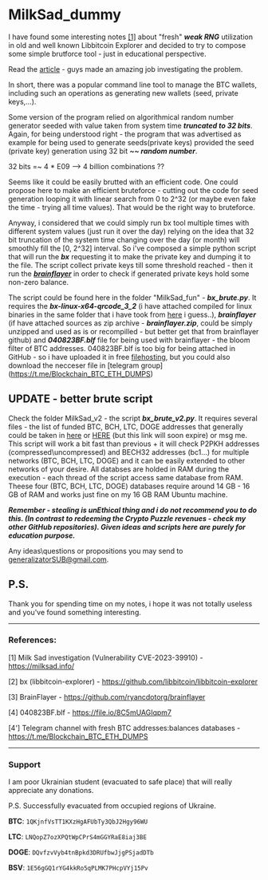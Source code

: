 # MilkSad_dummy

I have found some interesting notes [[1]](https://milksad.info/) about "fresh" ***weak RNG*** utilization in old and well known Libbitcoin Explorer and decided to try to compose some simple brutforce tool - just in educational perspective.

Read the [article]((https://milksad.info/)) - guys made an amazing job investigating the problem.

In short, there was a popular command line tool to manage the BTC wallets, including such an operations as generating new wallets (seed, private keys,...).

Some version of the program relied on algorithmical random number generator seeded with value taken from system time ***truncated to 32 bits***. 
Again, for being understood right - the program that was advertised as example for being used to generate seeds(private keys) provided the seed (private key) generation using 32 bit ***~~ random number***.

32 bits =~ 4 * E09 --> 4 billion combinations ??

Seems like it could be easily brutted with an efficient code. One could propose here to make an efficient bruteforce - cutting out the code for seed generation looping it with linear search from 0 to 2^32 (or maybe even fake the time - trying all time values). That would be the right way to bruteforce.

Anyway, i considered that we could simply run bx tool multiple times with different system values (just run it over the day) relying on the idea that 32 bit truncation of the system time changing over the day (or month) will smoothly fill the [0, 2^32] interval. So i've composed a simple python script that will run the ***bx*** requesting it to make the private key and dumping it to the file. The script collect private keys till some threshold reached - then it run the [***brainflayer***](https://github.com/ryancdotorg/brainflayer) in order to check if generated private keys hold some non-zero balance.

The script could be found here in the folder "MilkSad_fun" - ***bx_brute.py***. It requires the ***bx-linux-x64-qrcode_3_2*** (i have attached compiled for linux binaries in the same folder that i have took from [here](https://github.com/libbitcoin/libbitcoin-explorer) i guess..), ***brainflayer*** (if have attached sources as zip archive - ***brainflayer.zip***, could be simply unzipped and used as is or recompilled - but better get that from brainflayer github) and ***040823BF.blf*** file for being used with brainflayer - the bloom filter of BTC addresses. 040823BF.blf is too big for being attached in GitHub - so i have uploaded it in free [filehosting](https://file.io/8C5mUAGIqpm7), but you could also download the necceser file in [telegram group] (https://t.me/Blockchain_BTC_ETH_DUMPS)

## UPDATE - better brute script
Check the folder MilkSad_v2 - the script ***bx_brute_v2.py***. It requires several files - the list of funded BTC, BCH, LTC, DOGE addresses that generally could be taken in [here](https://t.me/Blockchain_BTC_ETH_DUMPS) or [HERE](https://uploadnow.io/f/csHbfsV) (but this link will soon expire) or msg me. This script will work a bit fast than previous + it will check P2PKH addresses (compressed\uncompressed) and BECH32 addresses (bc1...) for multiple networks (BTC, BCH, LTC, DOGE) and it can be easily extended to other networks of your desire. All databses are holded in RAM during the execution - each thread of the script access same database from RAM. Theese four (BTC, BCH, LTC, DOGE) databases require around 14 GB - 16 GB of RAM and works just fine on my 16 GB RAM Ubuntu machine.

***Remember - stealing is unEthical thing and i do not recommend you to do this. (In contrast to redeeming the Crypto Puzzle revenues - check my other GitHub repositories).
Given ideas and scripts here are purely for education purpose.***

Any ideas\questions or propositions you may send to generalizatorSUB@gmail.com.

## P.S.
Thank you for spending time on my notes, i hope it was not totally useless and you've found something interesting. 

-------------------------------------------------------------------------
### References:
[1] Milk Sad investigation (Vulnerability CVE-2023-39910) - https://milksad.info/

[2] bx (libbitcoin-explorer) - https://github.com/libbitcoin/libbitcoin-explorer
 
[3] BrainFlayer - https://github.com/ryancdotorg/brainflayer

[4] 040823BF.blf - https://file.io/8C5mUAGIqpm7

[4'] Telegram channel with fresh BTC addresses:balances databases - https://t.me/Blockchain_BTC_ETH_DUMPS

-------------------------------------------------------------------------
### Support
I am poor Ukrainian student (evacuated to safe place) that will really appreciate any donations.
 
P.S. Successfully evacuated from occupied regions of Ukraine.

**BTC**:  `1QKjnfVsTT1KXzHgAFUbTy3QbJ2Hgy96WU`

**LTC**:  `LNQopZ7ozXPQtWpCPrS4mGGYRaE8iaj3BE`

**DOGE**: `DQvfzvVyb4tnBpkd3DRUfbwJjgPSjadDTb`
 
 **BSV**: `1E56gGQ1rYG4kkRo5qPLMK7PHcpVYj15Pv`
